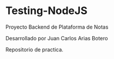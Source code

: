# Testing-NodeJS
Proyecto Backend de Plataforma de Notas

Desarrollado por Juan Carlos Arias Botero

Repositorio de practica.
